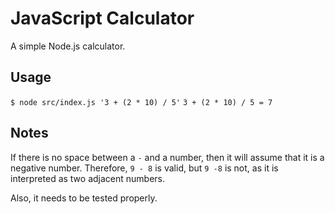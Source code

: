 JavaScript Calculator
====================

A simple Node.js calculator.

Usage
-----

`$ node src/index.js '3 + (2 * 10) / 5'`
`3 + (2 * 10) / 5 = 7`

Notes
-----

If there is no space between a `-` and a number, then it will assume that it is a negative number. Therefore, `9 - 8` is valid, but `9 -8` is not, as it is interpreted as two adjacent numbers.

Also, it needs to be tested properly.
